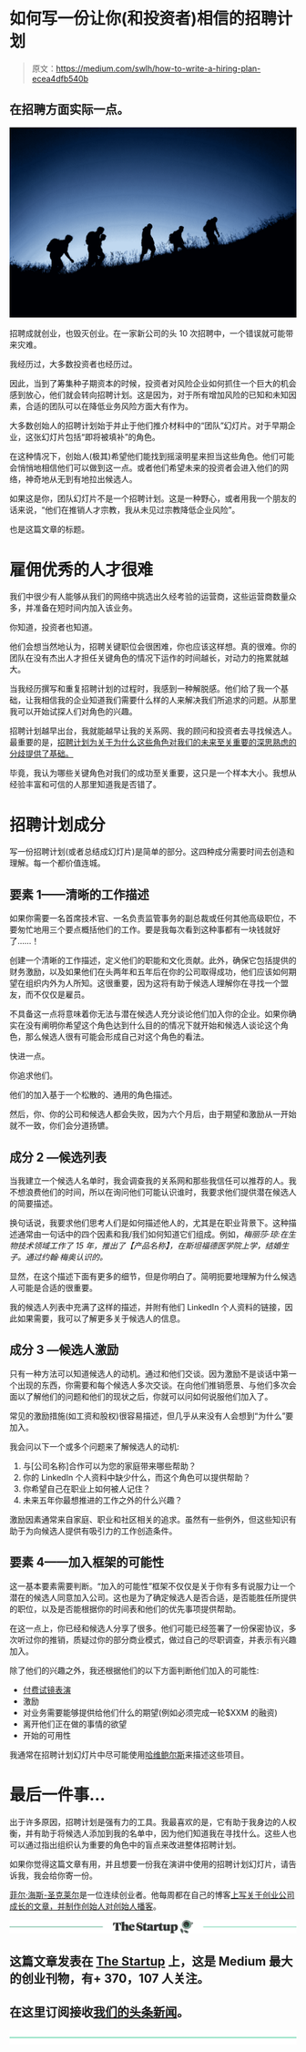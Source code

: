 # 如何写一份让你(和投资者)相信的招聘计划

> 原文：<https://medium.com/swlh/how-to-write-a-hiring-plan-ecea4dfb540b>

## 在招聘方面实际一点。

[![](img/7e7b9808ad610c2b88c87d05696e80eb.png)](https://philhsc.com)

招聘成就创业，也毁灭创业。在一家新公司的头 10 次招聘中，一个错误就可能带来灾难。

我经历过，大多数投资者也经历过。

因此，当到了筹集种子期资本的时候，投资者对风险企业如何抓住一个巨大的机会感到放心，他们就会转向招聘计划。这是因为，对于所有增加风险的已知和未知因素，合适的团队可以在降低业务风险方面大有作为。

大多数创始人的招聘计划始于并止于他们推介材料中的“团队”幻灯片。对于早期企业，这张幻灯片包括“即将被填补”的角色。

在这种情况下，创始人(极其)希望他们能找到摇滚明星来担当这些角色。他们可能会悄悄地相信他们可以做到这一点。或者他们希望未来的投资者会进入他们的网络，神奇地从无到有地拉出候选人。

如果这是你，团队幻灯片不是一个招聘计划。这是一种野心，或者用我一个朋友的话来说，“他们在推销人才宗教，我从未见过宗教降低企业风险”。

也是这篇文章的标题。

# 雇佣优秀的人才很难

我们中很少有人能够从我们的网络中挑选出久经考验的运营商，这些运营商数量众多，并准备在短时间内加入该业务。

你知道，投资者也知道。

他们会想当然地认为，招聘关键职位会很困难，你也应该这样想。真的很难。你的团队在没有杰出人才担任关键角色的情况下运作的时间越长，对动力的拖累就越大。

当我经历撰写和重复招聘计划的过程时，我感到一种解脱感。他们给了我一个基础，让我相信我的企业知道我们需要什么样的人来解决我们所追求的问题。从那里我可以开始试探人们对角色的兴趣。

招聘计划越早出台，我就能越早让我的关系网、我的顾问和投资者去寻找候选人。最重要的是，[招聘计划为关于为什么这些角色对我们的未来至关重要的深思熟虑的分歧提供了基础。](https://philhsc.com/making-sense-of-startup-advice/)

毕竟，我认为哪些关键角色对我们的成功至关重要，这只是一个样本大小。我想从经验丰富和可信的人那里知道我是否错了。

# 招聘计划成分

写一份招聘计划(或者总结成幻灯片)是简单的部分。这四种成分需要时间去创造和理解。每一个都价值连城。

## 要素 1——清晰的工作描述

如果你需要一名首席技术官、一名负责监管事务的副总裁或任何其他高级职位，不要匆忙地用三个要点概括他们的工作。要是我每次看到这种事都有一块钱就好了……！

创建一个清晰的工作描述，定义他们的职能和文化贡献。此外，确保它包括提供的财务激励，以及如果他们在头两年和五年后在你的公司取得成功，他们应该如何期望在组织内外为人所知。这很重要，因为这将有助于候选人理解你在寻找一个盟友，而不仅仅是雇员。

不具备这一点将意味着你无法与潜在候选人充分谈论他们加入你的企业。如果你确实在没有阐明你希望这个角色达到什么目的的情况下就开始和候选人谈论这个角色，那么候选人很有可能会形成自己对这个角色的看法。

快进一点。

你追求他们。

他们的加入基于一个松散的、通用的角色描述。

然后，你、你的公司和候选人都会失败，因为六个月后，由于期望和激励从一开始就不一致，你们会分道扬镳。

## 成分 2 —候选列表

当我建立一个候选人名单时，我会调查我的关系网和那些我信任可以推荐的人。我不想浪费他们的时间，所以在询问他们可能认识谁时，我要求他们提供潜在候选人的简要描述。

换句话说，我要求他们思考人们是如何描述他人的，尤其是在职业背景下。这种描述通常由一句话中的四个因素和我/我们如何知道它们组成。例如，*梅丽莎·琼:在生物技术领域工作了 15 年，推出了【产品名称】，在斯坦福德医学院上学，结婚生子。通过约翰·梅奥认识的。*

显然，在这个描述下面有更多的细节，但是你明白了。简明扼要地理解为什么候选人可能是合适的很重要。

我的候选人列表中充满了这样的描述，并附有他们 LinkedIn 个人资料的链接，因此如果需要，我可以了解更多关于候选人的信息。

## 成分 3 —候选人激励

只有一种方法可以知道候选人的动机。通过和他们交谈。因为激励不是谈话中第一个出现的东西，你需要和每个候选人多次交谈。在向他们推销愿景、与他们多次会面以了解他们的问题和他们的现状之后，你就可以问如何说服他们加入了。

常见的激励措施(如工资和股权)很容易描述，但几乎从来没有人会想到“为什么”要加入。

我会问以下一个或多个问题来了解候选人的动机:

1.  与[公司名称]合作可以为您的家庭带来哪些帮助？
2.  你的 LinkedIn 个人资料中缺少什么，而这个角色可以提供帮助？
3.  你希望自己在职业上如何被人记住？
4.  未来五年你最想推进的工作之外的什么兴趣？

激励因素通常来自家庭、职业和社区相关的追求。虽然有一些例外，但这些知识有助于为向候选人提供有吸引力的工作创造条件。

## 要素 4——加入框架的可能性

这一基本要素需要判断。“加入的可能性”框架不仅仅是关于你有多有说服力让一个潜在的候选人同意加入公司。这也是为了确定候选人是否合适，是否能胜任所提供的职位，以及是否能根据你的时间表和他们的优先事项提供帮助。

在这一点上，你已经和候选人分享了很多。他们可能已经签署了一份保密协议，多次听过你的推销，质疑过你的部分商业模式，做过自己的尽职调查，并表示有兴趣加入。

除了他们的兴趣之外，我还根据他们的以下方面判断他们加入的可能性:

*   [付费试镜表演](https://philhsc.com/paid-auditions-playbook/)
*   激励
*   对业务需要能够提供给他们什么的期望(例如必须完成一轮$XXM 的融资)
*   离开他们正在做的事情的欲望
*   开始的可用性

我通常在招聘计划幻灯片中尽可能使用[哈维鲍尔斯](https://en.wikipedia.org/wiki/Harvey_Balls)来描述这些项目。

# 最后一件事…

出于许多原因，招聘计划是强有力的工具。我最喜欢的是，它有助于我身边的人权衡，并有助于将候选人添加到我的名单中，因为他们知道我在寻找什么。这些人也可以通过指出组织认为重要的角色中的盲点来改进整体招聘计划。

如果你觉得这篇文章有用，并且想要一份我在演讲中使用的招聘计划幻灯片，请告诉我，我会给你寄一份。

[菲尔·海斯-圣克莱尔](https://medium.com/u/d99e93af3a17?source=post_page-----ecea4dfb540b--------------------------------)是一位连续创业者。他每周都在自己的博客[上写关于创业公司成长的文章，并制作](https://philhsc.com)[创始人对创始人播客](https://foundertofounderpodcast.com)。

[![](img/308a8d84fb9b2fab43d66c117fcc4bb4.png)](https://medium.com/swlh)

## 这篇文章发表在 [The Startup](https://medium.com/swlh) 上，这是 Medium 最大的创业刊物，有+ 370，107 人关注。

## 在这里订阅接收[我们的头条新闻](http://growthsupply.com/the-startup-newsletter/)。

[![](img/b0164736ea17a63403e660de5dedf91a.png)](https://medium.com/swlh)